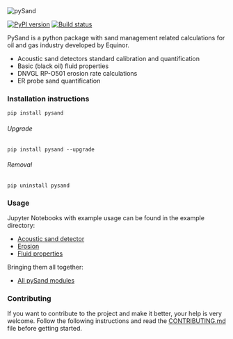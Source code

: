 <img src="https://raw.githubusercontent.com/equinor/pysand/master/resources/logo.png" align="center" title="pySand"/>

[![PyPI version](https://badge.fury.io/py/pysand.svg)](https://badge.fury.io/py/pysand)
[![Build status](https://travis-ci.org/equinor/pysand.svg?master)](https://travis-ci.org/equinor/pysand)

PySand is a python package with sand management related calculations for oil and gas industry developed by Equinor.
* Acoustic sand detectors standard calibration and quantification
* Basic (black oil) fluid properties
* DNVGL RP-O501 erosion rate calculations 
* ER probe sand quantification

### Installation instructions
```
pip install pysand
```
###### Upgrade

```
pip install pysand --upgrade
```
###### Removal

```
pip uninstall pysand
```

### Usage
Jupyter Notebooks with example usage can be found in the example directory:
* [Acoustic sand detector](examples/asd.ipynb)
* [Erosion](examples/erosion.ipynb)
* [Fluid properties](examples/fluidproperties.ipynb)

Bringing them all together:
* [All pySand modules](examples/all_modules.ipynb)

### Contributing
If you want to contribute to the project and make it better, your help
is very welcome. Follow the following instructions and read the 
[CONTRIBUTING.md](CONTRIBUTING.md) file before getting started.
